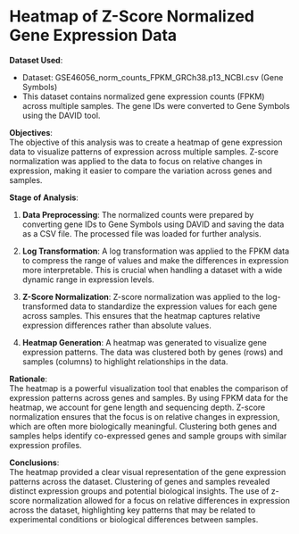 # Heatmap of Z-Score Normalized Gene Expression Data

**Dataset Used**:  
- Dataset: GSE46056_norm_counts_FPKM_GRCh38.p13_NCBI.csv (Gene Symbols)  
- This dataset contains normalized gene expression counts (FPKM) across multiple samples. The gene IDs were converted to Gene Symbols using the DAVID tool.

**Objectives**:  
The objective of this analysis was to create a heatmap of gene expression data to visualize patterns of expression across multiple samples. Z-score normalization was applied to the data to focus on relative changes in expression, making it easier to compare the variation across genes and samples.

**Stage of Analysis**:  
1. **Data Preprocessing**: The normalized counts were prepared by converting gene IDs to Gene Symbols using DAVID and saving the data as a CSV file. The processed file was loaded for further analysis.

2. **Log Transformation**: A log transformation was applied to the FPKM data to compress the range of values and make the differences in expression more interpretable. This is crucial when handling a dataset with a wide dynamic range in expression levels.

3. **Z-Score Normalization**: Z-score normalization was applied to the log-transformed data to standardize the expression values for each gene across samples. This ensures that the heatmap captures relative expression differences rather than absolute values.

4. **Heatmap Generation**: A heatmap was generated to visualize gene expression patterns. The data was clustered both by genes (rows) and samples (columns) to highlight relationships in the data.

**Rationale**:  
The heatmap is a powerful visualization tool that enables the comparison of expression patterns across genes and samples. By using FPKM data for the heatmap, we account for gene length and sequencing depth. Z-score normalization ensures that the focus is on relative changes in expression, which are often more biologically meaningful. Clustering both genes and samples helps identify co-expressed genes and sample groups with similar expression profiles.

**Conclusions**:  
The heatmap provided a clear visual representation of the gene expression patterns across the dataset. Clustering of genes and samples revealed distinct expression groups and potential biological insights. The use of z-score normalization allowed for a focus on relative differences in expression across the dataset, highlighting key patterns that may be related to experimental conditions or biological differences between samples.
